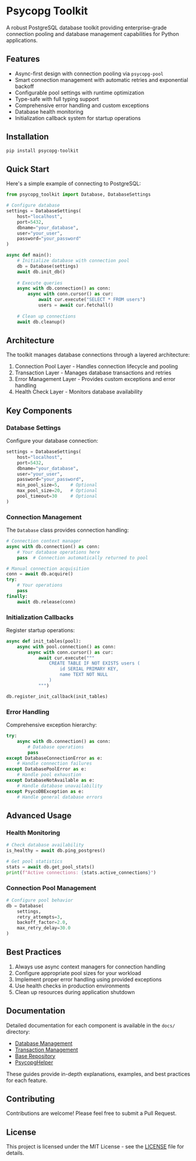 # Psycopg Toolkit

A robust PostgreSQL database toolkit providing enterprise-grade connection pooling and database management capabilities for Python applications.

## Features

- Async-first design with connection pooling via `psycopg-pool`
- Smart connection management with automatic retries and exponential backoff
- Configurable pool settings with runtime optimization
- Type-safe with full typing support
- Comprehensive error handling and custom exceptions
- Database health monitoring
- Initialization callback system for startup operations

## Installation

```bash
pip install psycopg-toolkit
```

## Quick Start

Here's a simple example of connecting to PostgreSQL:

```python
from psycopg_toolkit import Database, DatabaseSettings

# Configure database
settings = DatabaseSettings(
    host="localhost",
    port=5432,
    dbname="your_database",
    user="your_user",
    password="your_password"
)

async def main():
    # Initialize database with connection pool
    db = Database(settings)
    await db.init_db()
    
    # Execute queries
    async with db.connection() as conn:
        async with conn.cursor() as cur:
            await cur.execute("SELECT * FROM users")
            users = await cur.fetchall()
    
    # Clean up connections
    await db.cleanup()
```

## Architecture

The toolkit manages database connections through a layered architecture:

1. Connection Pool Layer - Handles connection lifecycle and pooling
2. Transaction Layer - Manages database transactions and retries
3. Error Management Layer - Provides custom exceptions and error handling
4. Health Check Layer - Monitors database availability

## Key Components

### Database Settings

Configure your database connection:

```python
settings = DatabaseSettings(
    host="localhost",
    port=5432,
    dbname="your_database",
    user="your_user",
    password="your_password",
    min_pool_size=5,    # Optional
    max_pool_size=20,   # Optional
    pool_timeout=30     # Optional
)
```

### Connection Management

The `Database` class provides connection handling:

```python
# Connection context manager
async with db.connection() as conn:
    # Your database operations here
    pass  # Connection automatically returned to pool

# Manual connection acquisition
conn = await db.acquire()
try:
    # Your operations
    pass
finally:
    await db.release(conn)
```

### Initialization Callbacks

Register startup operations:

```python
async def init_tables(pool):
    async with pool.connection() as conn:
        async with conn.cursor() as cur:
            await cur.execute("""
                CREATE TABLE IF NOT EXISTS users (
                    id SERIAL PRIMARY KEY,
                    name TEXT NOT NULL
                )
            """)

db.register_init_callback(init_tables)
```

### Error Handling

Comprehensive exception hierarchy:

```python
try:
    async with db.connection() as conn:
        # Database operations
        pass
except DatabaseConnectionError as e:
    # Handle connection failures
except DatabasePoolError as e:
    # Handle pool exhaustion
except DatabaseNotAvailable as e:
    # Handle database unavailability
except PsycoDBException as e:
    # Handle general database errors
```

## Advanced Usage

### Health Monitoring

```python
# Check database availability
is_healthy = await db.ping_postgres()

# Get pool statistics
stats = await db.get_pool_stats()
print(f"Active connections: {stats.active_connections}")
```

### Connection Pool Management

```python
# Configure pool behavior
db = Database(
    settings,
    retry_attempts=3,
    backoff_factor=2.0,
    max_retry_delay=30.0
)
```

## Best Practices

1. Always use async context managers for connection handling
2. Configure appropriate pool sizes for your workload
3. Implement proper error handling using provided exceptions
4. Use health checks in production environments
5. Clean up resources during application shutdown

## Documentation

Detailed documentation for each component is available in the `docs/` directory:

- [Database Management](https://github.com/descoped/psycopg-toolkit/blob/master/docs/database.md)
- [Transaction Management](https://github.com/descoped/psycopg-toolkit/blob/master/docs/transaction_manager.md)
- [Base Repository](https://github.com/descoped/psycopg-toolkit/blob/master/docs/base_repository.md)
- [PsycopgHelper](https://github.com/descoped/psycopg-toolkit/blob/master/docs/psycopg_helper.md)

These guides provide in-depth explanations, examples, and best practices for each feature.

## Contributing

Contributions are welcome! Please feel free to submit a Pull Request.

## License

This project is licensed under the MIT License - see the [LICENSE](https://github.com/descoped/psycopg-toolkit/blob/master/LICENSE) file for details.
